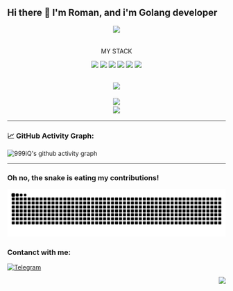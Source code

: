 ## Hi there 👋 I'm Roman, and i'm Golang developer 
<div id="header" align="center">
  <div><img src="https://media.tenor.com/Z9cvX3ZI4VoAAAAi/billssparkle.gif" width="300px"/></div><br>
  <p font-size="320px">MY STACK</p>
  <p><img src="https://img.shields.io/badge/go-%2300ADD8.svg?style=for-the-badge&logo=go&logoColor=white">
  <img src="https://img.shields.io/badge/javascript-%23323330.svg?style=for-the-badge&logo=javascript&logoColor=%23F7DF1E">
  <img src="https://img.shields.io/badge/postgres-%23316192.svg?style=for-the-badge&logo=postgresql&logoColor=white">
  <img src="https://img.shields.io/badge/python-3670A0?style=for-the-badge&logo=python&logoColor=ffdd54">
  <img src="https://img.shields.io/badge/html5-%23E34F26.svg?style=for-the-badge&logo=html5&logoColor=white">
  <img src="https://img.shields.io/badge/css3-%231572B6.svg?style=for-the-badge&logo=css3&logoColor=white"></p><br>
  <div><img src="https://github-profile-trophy.vercel.app/?username=999iQ&theme=onedark"></div><br>
  <div><img src="https://github-readme-stats.vercel.app/api/top-langs/?username=999iQ&show_icons=true&theme=neon&layout=compact"></div>
  <div><img src="https://github-readme-stats.vercel.app/api?username=999iQ&show=reviews,discussions_started,discussions_answered,prs_merged,prs_merged_percentage&theme=aura&show_icons=true"></div>
</div>

---
### 📈 GitHub Activity Graph:
![999iQ's github activity graph](https://github-readme-activity-graph.vercel.app/graph?username=999iQ&theme=github-compact)

---
### Oh no, the snake is eating my contributions!
<img alt="GitHub Snake" src="https://raw.githubusercontent.com/999iQ/999iQ/output/github-contribution-grid-snake-dark.svg" />

### Contanct with me:
[![Telegram](https://img.shields.io/badge/Telegram-2CA5E0?style=for-the-badge&logo=telegram&logoColor=white)](https://t.me/samura1_bez_me4a)
<div align='right'><img src="https://komarev.com/ghpvc/?username=999iQ&color=green"></div><br>

<!--
**999iQ/999iQ** is a ✨ _special_ ✨ repository because its `README.md` (this file) appears on your GitHub profile.

Here are some ideas to get you started:

- 🔭 I’m currently working on ...
- 🌱 I’m currently learning ...
- 👯 I’m looking to collaborate on ...
- 🤔 I’m looking for help with ...
- 💬 Ask me about ...
- 📫 How to reach me: ...
- 😄 Pronouns: ...
- ⚡ Fun fact: ...
-->
